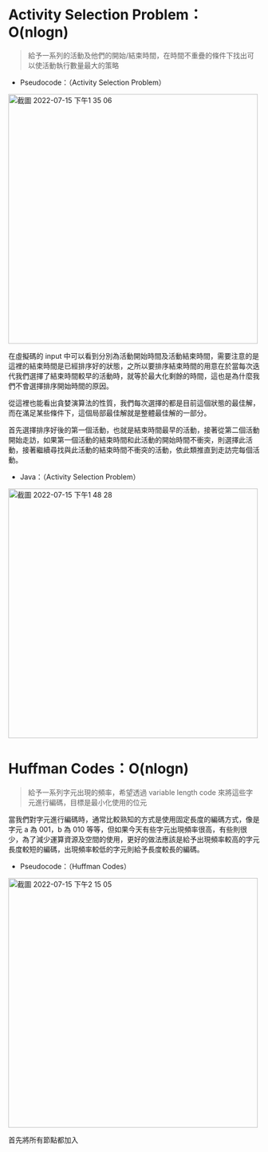 # Activity Selection Problem：O(nlogn)
>給予一系列的活動及他們的開始/結束時間，在時間不重疊的條件下找出可以使活動執行數量最大的策略

- Pseudocode：（Activity Selection Problem）

<img width="500" alt="截圖 2022-07-15 下午1 35 06" src="https://user-images.githubusercontent.com/103521272/179157643-90c94524-86d7-4adb-a47f-2c933830fed3.png">

在虛擬碼的 input 中可以看到分別為活動開始時間及活動結束時間，需要注意的是這裡的結束時間是已經排序好的狀態，之所以要排序結束時間的用意在於當每次迭代我們選擇了結束時間較早的活動時，就等於最大化剩餘的時間，這也是為什麼我們不會選擇排序開始時間的原因。  

從這裡也能看出貪婪演算法的性質，我們每次選擇的都是目前這個狀態的最佳解，而在滿足某些條件下，這個局部最佳解就是整體最佳解的一部分。

首先選擇排序好後的第一個活動，也就是結束時間最早的活動，接著從第二個活動開始走訪，如果第一個活動的結束時間和此活動的開始時間不衝突，則選擇此活動，接著繼續尋找與此活動的結束時間不衝突的活動，依此類推直到走訪完每個活動。

- Java：（Activity Selection Problem）

<img width="500" alt="截圖 2022-07-15 下午1 48 28" src="https://user-images.githubusercontent.com/103521272/179159249-0775eda7-6b59-47f7-8e43-53c549bd42d7.png">

# Huffman Codes：O(nlogn)
>給予一系列字元出現的頻率，希望透過 variable length code 來將這些字元進行編碼，目標是最小化使用的位元

當我們對字元進行編碼時，通常比較熟知的方式是使用固定長度的編碼方式，像是字元 a 為 001，b 為 010 等等，但如果今天有些字元出現頻率很高，有些則很少，為了減少運算資源及空間的使用，更好的做法應該是給予出現頻率較高的字元長度較短的編碼，出現頻率較低的字元則給予長度較長的編碼。

- Pseudocode：（Huffman Codes）

<img width="500" alt="截圖 2022-07-15 下午2 15 05" src="https://user-images.githubusercontent.com/103521272/179162678-17b8de82-39d0-4e80-ae68-e3958af06522.png">

首先將所有節點都加入

